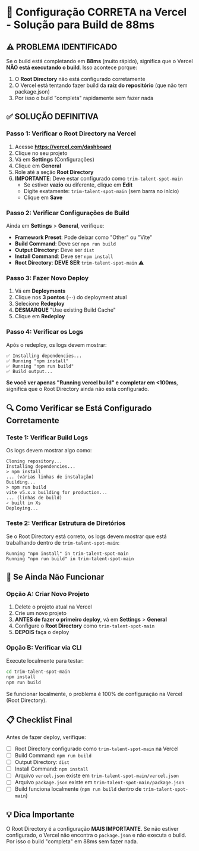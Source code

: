 # 🔧 Configuração CORRETA na Vercel - Solução para Build de 88ms

## ⚠️ PROBLEMA IDENTIFICADO

Se o build está completando em **88ms** (muito rápido), significa que o Vercel **NÃO está executando o build**. Isso acontece porque:

1. O **Root Directory** não está configurado corretamente
2. O Vercel está tentando fazer build da **raiz do repositório** (que não tem package.json)
3. Por isso o build "completa" rapidamente sem fazer nada

## ✅ SOLUÇÃO DEFINITIVA

### Passo 1: Verificar o Root Directory na Vercel

1. Acesse **https://vercel.com/dashboard**
2. Clique no seu projeto
3. Vá em **Settings** (Configurações)
4. Clique em **General**
5. Role até a seção **Root Directory**
6. **IMPORTANTE**: Deve estar configurado como `trim-talent-spot-main`
   - Se estiver **vazio** ou diferente, clique em **Edit**
   - Digite exatamente: `trim-talent-spot-main` (sem barra no início)
   - Clique em **Save**

### Passo 2: Verificar Configurações de Build

Ainda em **Settings** > **General**, verifique:

- **Framework Preset**: Pode deixar como "Other" ou "Vite"
- **Build Command**: Deve ser `npm run build`
- **Output Directory**: Deve ser `dist`
- **Install Command**: Deve ser `npm install`
- **Root Directory**: **DEVE SER** `trim-talent-spot-main` ⚠️

### Passo 3: Fazer Novo Deploy

1. Vá em **Deployments**
2. Clique nos **3 pontos** (⋯) do deployment atual
3. Selecione **Redeploy**
4. **DESMARQUE** "Use existing Build Cache"
5. Clique em **Redeploy**

### Passo 4: Verificar os Logs

Após o redeploy, os logs devem mostrar:

```
✅ Installing dependencies...
✅ Running "npm install"
✅ Running "npm run build"
✅ Build output...
```

**Se você ver apenas "Running vercel build" e completar em <100ms**, significa que o Root Directory ainda não está configurado.

## 🔍 Como Verificar se Está Configurado Corretamente

### Teste 1: Verificar Build Logs

Os logs devem mostrar algo como:
```
Cloning repository...
Installing dependencies...
> npm install
... (várias linhas de instalação)
Building...
> npm run build
vite v5.x.x building for production...
... (linhas de build)
✓ built in Xs
Deploying...
```

### Teste 2: Verificar Estrutura de Diretórios

Se o Root Directory está correto, os logs devem mostrar que está trabalhando dentro de `trim-talent-spot-main`:

```
Running "npm install" in trim-talent-spot-main
Running "npm run build" in trim-talent-spot-main
```

## 🚨 Se Ainda Não Funcionar

### Opção A: Criar Novo Projeto

1. Delete o projeto atual na Vercel
2. Crie um novo projeto
3. **ANTES de fazer o primeiro deploy**, vá em **Settings** > **General**
4. Configure o **Root Directory** como `trim-talent-spot-main`
5. **DEPOIS** faça o deploy

### Opção B: Verificar via CLI

Execute localmente para testar:
```bash
cd trim-talent-spot-main
npm install
npm run build
```

Se funcionar localmente, o problema é 100% de configuração na Vercel (Root Directory).

## 📋 Checklist Final

Antes de fazer deploy, verifique:

- [ ] Root Directory configurado como `trim-talent-spot-main` na Vercel
- [ ] Build Command: `npm run build`
- [ ] Output Directory: `dist`
- [ ] Install Command: `npm install`
- [ ] Arquivo `vercel.json` existe em `trim-talent-spot-main/vercel.json`
- [ ] Arquivo `package.json` existe em `trim-talent-spot-main/package.json`
- [ ] Build funciona localmente (`npm run build` dentro de `trim-talent-spot-main`)

## 💡 Dica Importante

O Root Directory é a configuração **MAIS IMPORTANTE**. Se não estiver configurado, o Vercel não encontra o `package.json` e não executa o build. Por isso o build "completa" em 88ms sem fazer nada.

